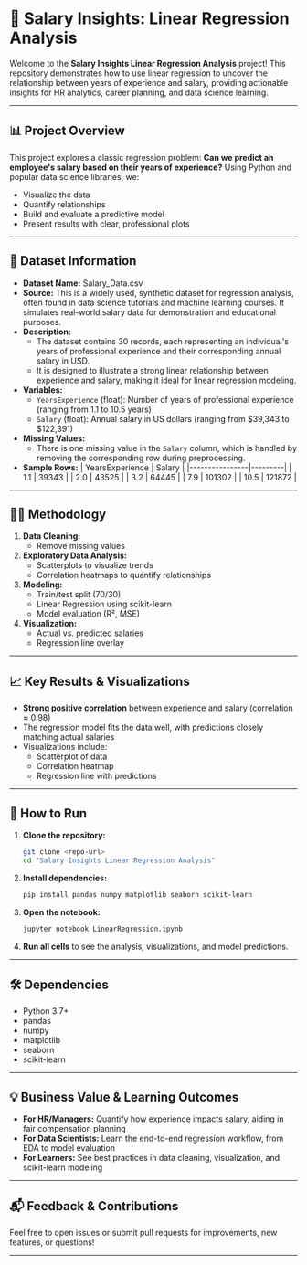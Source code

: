 # 💼 Salary Insights: Linear Regression Analysis

Welcome to the **Salary Insights Linear Regression Analysis** project! This repository demonstrates how to use linear regression to uncover the relationship between years of experience and salary, providing actionable insights for HR analytics, career planning, and data science learning.

---

## 📊 Project Overview
This project explores a classic regression problem: **Can we predict an employee's salary based on their years of experience?** Using Python and popular data science libraries, we:
- Visualize the data
- Quantify relationships
- Build and evaluate a predictive model
- Present results with clear, professional plots

---

## 📂 Dataset Information

- **Dataset Name:** Salary_Data.csv
- **Source:** This is a widely used, synthetic dataset for regression analysis, often found in data science tutorials and machine learning courses. It simulates real-world salary data for demonstration and educational purposes.
- **Description:**
  - The dataset contains 30 records, each representing an individual's years of professional experience and their corresponding annual salary in USD.
  - It is designed to illustrate a strong linear relationship between experience and salary, making it ideal for linear regression modeling.
- **Variables:**
  - `YearsExperience` (float): Number of years of professional experience (ranging from 1.1 to 10.5 years)
  - `Salary` (float): Annual salary in US dollars (ranging from $39,343 to $122,391)
- **Missing Values:**
  - There is one missing value in the `Salary` column, which is handled by removing the corresponding row during preprocessing.
- **Sample Rows:**
  | YearsExperience | Salary  |
  |----------------|---------|
  | 1.1            | 39343   |
  | 2.0            | 43525   |
  | 3.2            | 64445   |
  | 7.9            | 101302  |
  | 10.5           | 121872  |

---

## 🧑‍💻 Methodology
1. **Data Cleaning:**
   - Remove missing values
2. **Exploratory Data Analysis:**
   - Scatterplots to visualize trends
   - Correlation heatmaps to quantify relationships
3. **Modeling:**
   - Train/test split (70/30)
   - Linear Regression using scikit-learn
   - Model evaluation (R², MSE)
4. **Visualization:**
   - Actual vs. predicted salaries
   - Regression line overlay

---

## 📈 Key Results & Visualizations
- **Strong positive correlation** between experience and salary (correlation ≈ 0.98)
- The regression model fits the data well, with predictions closely matching actual salaries
- Visualizations include:
  - Scatterplot of data
  - Correlation heatmap
  - Regression line with predictions

---

## 🚀 How to Run
1. **Clone the repository:**
   ```bash
   git clone <repo-url>
   cd "Salary Insights Linear Regression Analysis"
   ```
2. **Install dependencies:**
   ```bash
   pip install pandas numpy matplotlib seaborn scikit-learn
   ```
3. **Open the notebook:**
   ```bash
   jupyter notebook LinearRegression.ipynb
   ```
4. **Run all cells** to see the analysis, visualizations, and model predictions.

---

## 🛠️ Dependencies
- Python 3.7+
- pandas
- numpy
- matplotlib
- seaborn
- scikit-learn

---

## 💡 Business Value & Learning Outcomes
- **For HR/Managers:** Quantify how experience impacts salary, aiding in fair compensation planning
- **For Data Scientists:** Learn the end-to-end regression workflow, from EDA to model evaluation
- **For Learners:** See best practices in data cleaning, visualization, and scikit-learn modeling

---

## 📬 Feedback & Contributions
Feel free to open issues or submit pull requests for improvements, new features, or questions!

---

